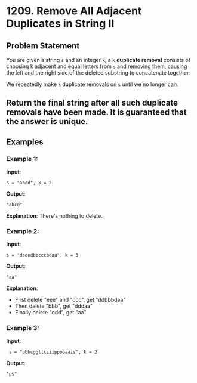# 1209. Remove All Adjacent Duplicates in String II

## Problem Statement
You are given a string `s` and an integer `k`, a `k` **duplicate removal** consists of choosing k adjacent and equal letters from `s` and removing them, causing the left and the right side of the deleted substring to concatenate together.

We repeatedly make `k` duplicate removals on `s` until we no longer can.

Return the final string after all such duplicate removals have been made. It is guaranteed that the answer is unique.
---

## Examples

### Example 1:
**Input**:  
```plaintext
s = "abcd", k = 2
```
**Output**:
```plaintext
"abcd"
```
**Explanation**:
There's nothing to delete.

### Example 2:
**Input**:  
```plaintext
s = "deeedbbcccbdaa", k = 3
```
**Output**:
```plaintext
"aa"
```
**Explanation**:
- First delete "eee" and "ccc", get "ddbbbdaa"
- Then delete "bbb", get "dddaa"
- Finally delete "ddd", get "aa"

### Example 3:
**Input**:  
```plaintext
 s = "pbbcggttciiippooaais", k = 2
```
**Output**:
```plaintext
"ps"
```


